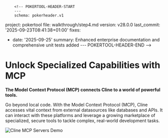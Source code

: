         <!-- POKERTOOL-HEADER-START
        ---
        schema: pokerheader.v1
project: pokertool
file: walkthrough/step4.md
version: v28.0.0
last_commit: '2025-09-23T08:41:38+01:00'
fixes:
- date: '2025-09-25'
  summary: Enhanced enterprise documentation and comprehensive unit tests added
        ---
        POKERTOOL-HEADER-END -->
# Unlock Specialized Capabilities with MCP

**The Model Context Protocol (MCP) connects Cline to a world of powerful tools.**

Go beyond local code. With the Model Context Protocol (MCP), Cline accesses vital context from external datasources like databases and APIs. It can interact with these platforms and leverage a growing marketplace of specialized, secure tools to tackle complex, real-world development tasks.

![Cline MCP Servers Demo](https://storage.googleapis.com/cline_public_images/docs/assets/clines-mcp-servers-4_compress.webp)
